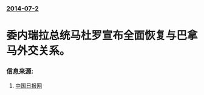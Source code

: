 ### [2014-07-2](/news/2014/07/2/index.md)

##### 
#  委内瑞拉总统马杜罗宣布全面恢复与巴拿马外交关系。 




### 信息来源:

1. [中国日报网](http://world.chinadaily.com.cn/2014-07/02/content_17638000.htm)
